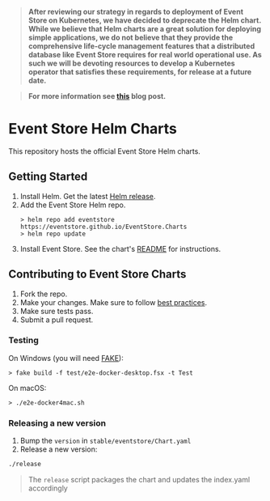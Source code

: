 > **After reviewing our strategy in regards to deployment of Event Store on Kubernetes, we have decided to deprecate the Helm chart. While we believe that Helm charts are a great solution for deploying simple applications, we do not believe that they provide the comprehensive life-cycle management features that a distributed database like Event Store requires for real world operational use. As such we will be devoting resources to develop a Kubernetes operator that satisfies these requirements, for release at a future date.**

> **For more information see [this](https://eventstore.com/blog/event-store-on-kubernetes/) blog post.**

# Event Store Helm Charts
This repository hosts the official Event Store Helm charts.

## Getting Started
1. Install Helm. Get the latest [Helm release](https://github.com/helm/helm#install).
2. Add the Event Store Helm repo.
    ```
    > helm repo add eventstore https://eventstore.github.io/EventStore.Charts
    > helm repo update
    ```
3. Install Event Store. See the chart's [README](./stable/eventstore/README.md) for instructions.

## Contributing to Event Store Charts
1. Fork the repo.
2. Make your changes. Make sure to follow [best practices](https://github.com/helm/helm/tree/master/docs/chart_best_practices).
3. Make sure tests pass.
4. Submit a pull request.

### Testing
On Windows (you will need [FAKE](https://fake.build/fake-gettingstarted.html)):
```
> fake build -f test/e2e-docker-desktop.fsx -t Test
```
On macOS:
```
> ./e2e-docker4mac.sh
```

### Releasing a new version

1. Bump the `version` in `stable/eventstore/Chart.yaml`
2. Release a new version: 
```bash
./release
```
> The `release` script packages the chart and updates the index.yaml accordingly 
